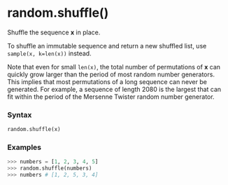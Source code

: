 # random.shuffle()

Shuffle the sequence **x** in place.

To shuffle an immutable sequence and return a new shuffled list, use `sample(x, k=len(x))` instead.

Note that even for small `len(x)`, the total number of permutations of **x** can quickly grow larger than the period of most random number generators. This implies that most permutations of a long sequence can never be generated. For example, a sequence of length 2080 is the largest that can fit within the period of the Mersenne Twister random number generator.

### Syntax

```python
random.shuffle(x)
```

### Examples

```python
>>> numbers = [1, 2, 3, 4, 5]
>>> random.shuffle(numbers)
>>> numbers # [1, 2, 5, 3, 4]
```